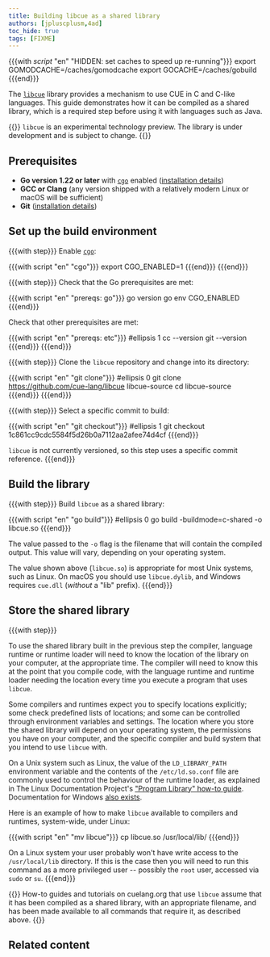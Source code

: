 ```yaml
---
title: Building libcue as a shared library
authors: [jpluscplusm,4ad]
toc_hide: true
tags: [FIXME]
---
```


{{{with _script_ "en" "HIDDEN: set caches to speed up re-running"}}}
export GOMODCACHE=/caches/gomodcache
export GOCACHE=/caches/gobuild
{{{end}}}

<!-- FIXME: is the canonical upstream github, or gerrithub? -->
The [`libcue`](https://github.com/cue-lang/libcue) library provides a mechanism
to use CUE in C and C-like languages. This guide demonstrates how it can be
compiled as a shared library, which is a required step before using it with
languages such as Java.

{{<info>}}
`libcue` is an experimental technology preview.
The library is under development and is subject to change.
{{</info>}}

## Prerequisites

- **Go version 1.22 or later** with [`cgo`](https://pkg.go.dev/cmd/cgo) enabled
  ([installation details](https://go.dev/doc/install))
- **GCC or Clang** (any version shipped with a relatively modern Linux or macOS will be sufficient)
- **Git** ([installation details](https://git-scm.com/downloads))

## Set up the build environment

{{{with step}}}
Enable [`cgo`](https://pkg.go.dev/cmd/cgo):

{{{with script "en" "cgo"}}}
export CGO_ENABLED=1
{{{end}}}
{{{end}}}

{{{with step}}}
Check that the Go prerequisites are met:

{{{with script "en" "prereqs: go"}}}
go version
go env CGO_ENABLED
{{{end}}}

Check that other prerequisites are met:

{{{with script "en" "prereqs: etc"}}}
#ellipsis 1
cc --version
git --version
{{{end}}}
{{{end}}}

{{{with step}}}
Clone the `libcue` repository and change into its directory:

{{{with script "en" "git clone"}}}
#ellipsis 0
git clone https://github.com/cue-lang/libcue libcue-source
cd libcue-source
{{{end}}}
{{{end}}}

{{{with step}}}
Select a specific commit to build:

{{{with script "en" "git checkout"}}}
#ellipsis 1
git checkout 1c861cc9cdc5584f5d26b0a7112aa2afee74d4cf
{{{end}}}
<!-- TODO(jcm): derive this commit id from the id stored in site.cue -->

`libcue` is not currently versioned, so this step uses a specific commit reference.
{{{end}}}

## Build the library

{{{with step}}}
Build `libcue` as a shared library:

{{{with script "en" "go build"}}}
#ellipsis 0
go build -buildmode=c-shared -o libcue.so
{{{end}}}

The value passed to the `-o` flag is the filename that will contain the compiled output.
This value will vary, depending on your operating system.

The value shown above (`libcue.so`) is appropriate for most Unix systems, such as Linux.
On macOS you should use `libcue.dylib`,
and Windows requires `cue.dll` (*without* a "lib" prefix).
{{{end}}}

## Store the shared library

{{{with step}}}

To use the shared library built in the previous step the compiler, language
runtime or runtime loader will need to know the location of the library on your
computer, at the appropriate time.  The compiler will need to know this at the
point that you compile code, with the language runtime and runtime loader
needing the location every time you execute a program that uses `libcue`.

Some compilers and runtimes expect you to specify locations explicitly; some
check predefined lists of locations; and some can be controlled through
environment variables and settings. The location where you store the shared
library will depend on your operating system, the permissions you have on your
computer, and the specific compiler and build system that you intend to use
`libcue` with.

On a Unix system such as Linux, the value of the `LD_LIBRARY_PATH` environment
variable and the contents of the `/etc/ld.so.conf` file are commonly used to
control the behaviour of the runtime loader, as explained in The Linux
Documentation Project's
["Program Library" how-to guide](https://tldp.org/HOWTO/Program-Library-HOWTO/shared-libraries.html).
Documentation for Windows
[also exists](https://learn.microsoft.com/en-us/windows/win32/dlls/dynamic-link-library-search-order?redirectedfrom=MSDN#search_order_for_desktop_applications).

Here is an example of how to make `libcue` available to compilers and runtimes,
system-wide, under Linux:

{{{with script "en" "mv libcue"}}}
cp libcue.so /usr/local/lib/
{{{end}}}

On a Linux system your user probably won't have write access to the
`/usr/local/lib` directory. If this is the case then you will need to run this
command as a more privileged user -- possibly the `root` user, accessed via
`sudo` or `su`.
{{{end}}}

{{<info>}}
How-to guides and tutorials on cuelang.org that use `libcue` assume that it has
been compiled as a shared library, with an appropriate filename, and has been
made available to all commands that require it, as described above.
{{</info>}}

<!-- TODO(jcm): add a test use of the lib. Something utterly trivial and C-based? -->

## Related content
